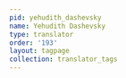```yaml
---
pid: yehudith_dashevsky
name: Yehudith Dashevsky
type: translator
order: '193'
layout: tagpage
collection: translator_tags
---
```


